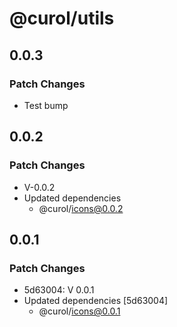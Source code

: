 # @curol/utils

## 0.0.3

### Patch Changes

- Test bump

## 0.0.2

### Patch Changes

- V-0.0.2
- Updated dependencies
  - @curol/icons@0.0.2

## 0.0.1

### Patch Changes

- 5d63004: V 0.0.1
- Updated dependencies [5d63004]
  - @curol/icons@0.0.1
